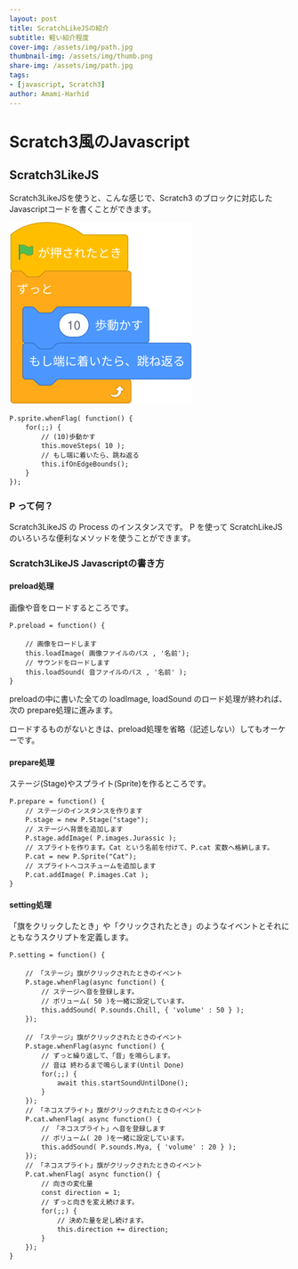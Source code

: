 ```yaml
---
layout: post
title: ScratchLikeJSの紹介
subtitle: 軽い紹介程度
cover-img: /assets/img/path.jpg
thumbnail-img: /assets/img/thumb.png
share-img: /assets/img/path.jpg
tags: 
- [javascript, Scratch3]
author: Amami-Harhid
---
```


# Scratch3風のJavascript

## Scratch3LikeJS

Scratch3LikeJSを使うと、こんな感じで、Scratch3 のブロックに対応した Javascriptコードを書くことができます。 

![Block](../assets/img/scratchblocks001.svg)

~~~
P.sprite.whenFlag( function() {
    for(;;) {
        // (10)歩動かす
        this.moveSteps( 10 );
        // もし端に着いたら、跳ね返る
        this.ifOnEdgeBounds();
    }
});
~~~


### P って何？

Scratch3LikeJS の Process のインスタンスです。
P を使って ScratchLikeJS のいろいろな便利なメソッドを使うことができます。

### Scratch3LikeJS Javascriptの書き方

#### preload処理

画像や音をロードするところです。

~~~
P.preload = function() {

    // 画像をロードします
    this.loadImage( 画像ファイルのパス , '名前');
    // サウンドをロードします
    this.loadSound( 音ファイルのパス , '名前' ); 
}
~~~

preloadの中に書いた全ての loadImage, loadSound のロード処理が終われば、次の prepare処理に進みます。

ロードするものがないときは、preload処理を省略（記述しない）してもオーケーです。

#### prepare処理

ステージ(Stage)やスプライト(Sprite)を作るところです。

~~~
P.prepare = function() {
    // ステージのインスタンスを作ります
    P.stage = new P.Stage("stage");
    // ステージへ背景を追加します
    P.stage.addImage( P.images.Jurassic );
    // スプライトを作ります。Cat という名前を付けて、P.cat 変数へ格納します。
    P.cat = new P.Sprite("Cat");
    // スプライトへコスチュームを追加します
    P.cat.addImage( P.images.Cat );
}
~~~


#### setting処理

「旗をクリックしたとき」や「クリックされたとき」のようなイベントとそれにともなうスクリプトを定義します。


~~~
P.setting = function() {

    // 「ステージ」旗がクリックされたときのイベント
    P.stage.whenFlag(async function() {
        // ステージへ音を登録します。
        // ボリューム( 50 )を一緒に設定しています。
        this.addSound( P.sounds.Chill, { 'volume' : 50 } );
    });

    // 「ステージ」旗がクリックされたときのイベント
    P.stage.whenFlag(async function() {
        // ずっと繰り返して、「音」を鳴らします。
        // 音は 終わるまで鳴らします(Until Done)
        for(;;) {
            await this.startSoundUntilDone();
        }
    });
    // 「ネコスプライト」旗がクリックされたときのイベント
    P.cat.whenFlag( async function() {
        // 「ネコスプライト」へ音を登録します
        // ボリューム( 20 )を一緒に設定しています。
        this.addSound( P.sounds.Mya, { 'volume' : 20 } );
    });
    // 「ネコスプライト」旗がクリックされたときのイベント
    P.cat.whenFlag( async function() {
        // 向きの変化量
        const direction = 1;
        // ずっと向きを変え続けます。
        for(;;) {
            // 決めた量を足し続けます。
            this.direction += direction;
        }
    });
}
~~~

<br>